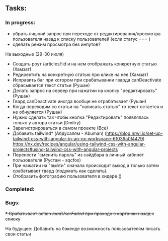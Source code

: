 ## Tasks:
  ### In progress:

* убрать лишний запрос при переходе от редактирования/просмотра пользователя назад к списку пользователей (если статус === )
* сделать режим просмотра без инпутов?

На выходные (29-30 июля)
* Создать роут /articles/:id и на нем отображать конкретную статью (Хамзат)
* Редиректить на конкретную статью при клике на нее (Хамзат)
* Исправить баг при котором при срабатывании гварда canDeactivate сбрасывается текст статьи (Рушан)
* Делать запрос на сервер при нажатии на кнопку "редактировать" (Рушан)
* Гвард canDeactivate иногда вообще не отрабатывает (Рушан)
* Когда переходим со статьи на "написать статью" то текст остается и не обнуляется (Рушан)
* Нужно сделать так чтобы кнопка "Редактировать" появлялась только у автора статьи (Dmitry)
* Зарегистрироваться в самом проекте (Все)
* Добавить tailwind* (Абдусалям - Abuman) (https://blog.nrwl.io/set-up-tailwind-css-with-angular-in-an-nx-workspace-6f039a0f4479)
  https://nx.dev/recipes/angular/using-tailwind-css-with-angular-projects#using-tailwind-css-with-angular-projects
* Перенести "сменить пароль" из сайдбара в личный кабинет пользователя (Рустам - sqcfox)
* При нажатии на "выйти" сначала происходит выход а только затем срабатывает гвард (подумать как сделать).
* Отобразить фотографию пользователя в хидере ()
### Completed:

### Bugs:
~~* Срабатывает action _loadUserFailed_ при проходе с карточки назад к списку~~

На будущее:
Добавить на бэкенде возможность пользователям писать свои статьи

